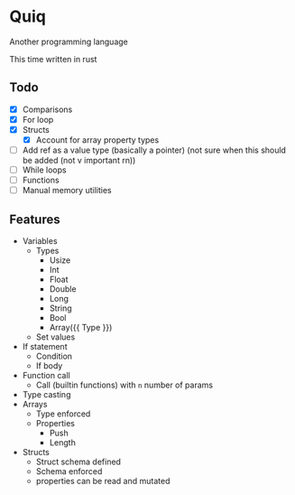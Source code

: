# Quiq

Another programming language

This time written in rust

## Todo

- [x] Comparisons
- [x] For loop
- [x] Structs
  - [x] Account for array property types
- [ ] Add ref as a value type (basically a pointer) (not sure when this should be added (not v important rn))
- [ ] While loops
- [ ] Functions
- [ ] Manual memory utilities

## Features

- Variables
  - Types
    - Usize
    - Int
    - Float
    - Double
    - Long
    - String
    - Bool
    - Array({{ Type }})
  - Set values
- If statement
  - Condition
  - If body
- Function call
  - Call (builtin functions) with `n` number of params
- Type casting
- Arrays
  - Type enforced
  - Properties
    - Push
    - Length
- Structs
  - Struct schema defined
  - Schema enforced
  - properties can be read and mutated
